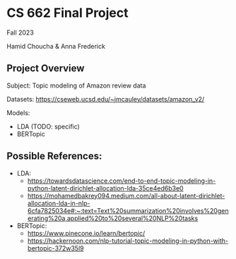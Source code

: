 # CS 662 Final Project

Fall 2023

Hamid Choucha & Anna Frederick

## Project Overview

Subject: Topic modeling of Amazon review data

Datasets: https://cseweb.ucsd.edu/~jmcauley/datasets/amazon_v2/

Models:

- LDA (TODO: specific)
- BERTopic

## Possible References:

- LDA:
  - https://towardsdatascience.com/end-to-end-topic-modeling-in-python-latent-dirichlet-allocation-lda-35ce4ed6b3e0
  - https://mohamedbakrey094.medium.com/all-about-latent-dirichlet-allocation-lda-in-nlp-6cfa7825034e#:~:text=Text%20summarization%20involves%20generating%20a,applied%20to%20several%20NLP%20tasks
- BERTopic:
  - https://www.pinecone.io/learn/bertopic/
  - https://hackernoon.com/nlp-tutorial-topic-modeling-in-python-with-bertopic-372w35l9
